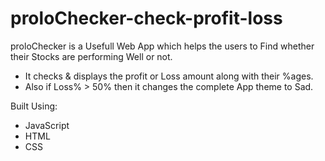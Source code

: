 # proloChecker-check-profit-loss
proloChecker is a Usefull Web App which helps the users to Find whether their Stocks are performing Well or not.
- It checks & displays the profit or Loss amount along with their %ages.
- Also if Loss% > 50% then it changes the complete App theme to Sad.

Built Using:
- JavaScript
- HTML
- CSS
